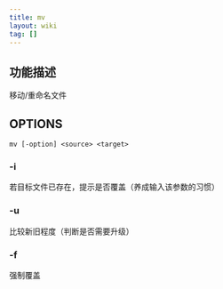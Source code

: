 ```yaml
---
title: mv
layout: wiki
tag: []
---
```


## 功能描述

移动/重命名文件

## OPTIONS

```
mv [-option] <source> <target>
```

### -i

若目标文件已存在，提示是否覆盖（养成输入该参数的习惯）

### -u

比较新旧程度（判断是否需要升级）

### -f

强制覆盖
